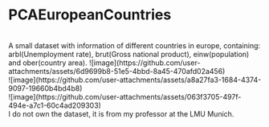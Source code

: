 # PCAEuropeanCountries
<br/>
A small dataset with information of different countries in europe, containing: arbl(Unemployment rate), brut(Gross national product), einw(population) and ober(country area). 
![image](https://github.com/user-attachments/assets/6d9699b8-51e5-4bbd-8a45-470afd02a456)
<br/>
![image](https://github.com/user-attachments/assets/a8a27fa3-1684-4374-9097-19660b4bd4b8)
<br/>
![image](https://github.com/user-attachments/assets/063f3705-497f-494e-a7c1-60c4ad209303)
<br/>
I do not own the dataset, it is from my professor at the LMU Munich.
